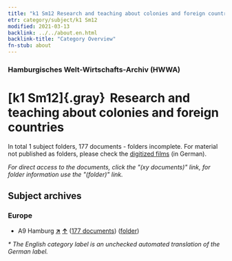 ```yaml
---
title: "k1 Sm12 Research and teaching about colonies and foreign countries"
etr: category/subject/k1 Sm12
modified: 2021-03-13
backlink: ../../about.en.html
backlink-title: "Category Overview"
fn-stub: about
---
```


### Hamburgisches Welt-Wirtschafts-Archiv (HWWA)
# [k1 Sm12]{.gray}&#8201; Research and teaching about colonies and foreign countries&#160; 





In total 1 subject folders, 177 documents - folders incomplete.
For material not published as folders, please check the [digitized films](/film/h1_sh) (in German).

_For direct access to the documents, click the "(xy documents)" link, for folder information use the "(folder)" link._

## Subject archives



### Europe

- A9 Hamburg [**&nearr;**](../../../geo/i/140905/about.en.html "Hamburg (all folders)") [**&uarr;**](../../../geo/about.en.html#A9 "Country category system") (<a href="https://pm20.zbw.eu/dfgview/sh/140905,144735" title="about: Hamburg : Research and teaching about colonies and foreign countries" target="_blank">177 documents</a>) ([folder](../../../../folder/sh/1409xx/140905/1447xx/144735/about.en.html))


_* The English category label is an unchecked automated translation of the German label._

